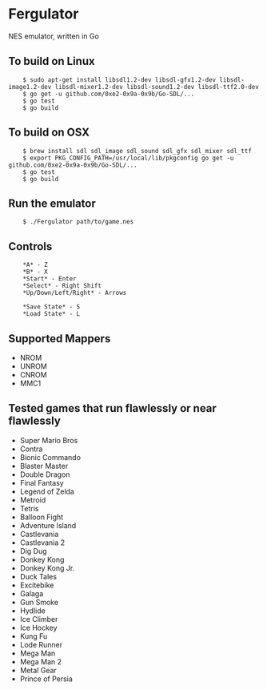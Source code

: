 Fergulator
==========

NES emulator, written in Go

## To build on Linux

        $ sudo apt-get install libsdl1.2-dev libsdl-gfx1.2-dev libsdl-image1.2-dev libsdl-mixer1.2-dev libsdl-sound1.2-dev libsdl-ttf2.0-dev
        $ go get -u github.com/0xe2-0x9a-0x9b/Go-SDL/...
        $ go test
        $ go build

## To build on OSX

        $ brew install sdl sdl_image sdl_sound sdl_gfx sdl_mixer sdl_ttf
        $ export PKG_CONFIG_PATH=/usr/local/lib/pkgconfig go get -u github.com/0xe2-0x9a-0x9b/Go-SDL/...
        $ go test
        $ go build

## Run the emulator

        $ ./Fergulator path/to/game.nes

## Controls

        *A* - Z
        *B* - X
        *Start* - Enter
        *Select* - Right Shift
        *Up/Down/Left/Right* - Arrows

        *Save State* - S
        *Load State* - L

## Supported Mappers

* NROM
* UNROM
* CNROM
* MMC1

## Tested games that run flawlessly or near flawlessly

* Super Mario Bros
* Contra
* Bionic Commando
* Blaster Master
* Double Dragon
* Final Fantasy
* Legend of Zelda
* Metroid
* Tetris
* Balloon Fight
* Adventure Island
* Castlevania
* Castlevania 2
* Dig Dug
* Donkey Kong
* Donkey Kong Jr.
* Duck Tales
* Excitebike
* Galaga
* Gun Smoke
* Hydlide
* Ice Climber
* Ice Hockey
* Kung Fu
* Lode Runner
* Mega Man
* Mega Man 2
* Metal Gear
* Prince of Persia
